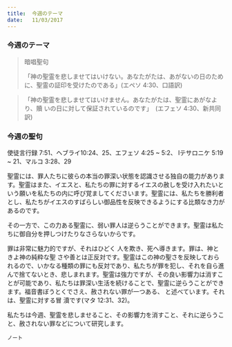 ```yaml
---
title:  今週のテーマ
date:   11/03/2017
---
```


### 今週のテーマ	

> <p>暗唱聖句</p>
> 「神の聖霊を悲しませてはいけない。あなたがたは、あがないの日のために、聖霊の証印を受けたのである」(エペソ 4:30、口語訳)

> 「神の聖霊を悲しませてはいけません。あなたがたは、聖霊にあがなより、贖 いの日に対して保証されているのです」　(エフェソ 4:30、新共同訳)

### 今週の聖句

使徒言行録 7:51、ヘブライ10:24、25、エフェソ 4:25 ~ 5:2、	Iテサロニケ 5:19 ~ 21、マルコ 3:28、29

 聖霊には、罪人たちに彼らの本当の罪深い状態を認識させる独自の能力があります。聖霊はまた、イエスと、私たちの罪に対するイエスの赦しを受け入れたいという願いを私たちの内に呼び覚ましてくださいます。聖霊には、私たちを勝利者とし、私たちがイエスのすばらしい御品性を反映できるようにする比類なき力があるのです。

 その一方で、この力ある聖霊に、弱い罪人は逆らうことができます。聖霊は私たちに御自分を押しつけたりなさらないからです。

 罪は非常に魅力的ですが、それはひどく 人を欺き、死へ導きます。罪は、神ときよ神の純粋な聖 さや善とは正反対です。聖霊はこの神の聖さを反映しておられるので、いかなる種類の罪にも反対であり、私たちが罪を犯し、それを自ら進んで捨てないとき、悲しまれます。聖霊は強力ですが、その良い影響力は消すことが可能であり、私たちは罪深い生活を続けることで、聖霊に逆らうことができます。福音書ぼうとくでさえ、赦されない罪が一つある、 と述べています。それは、聖霊に対する冒 瀆です(マタ 12:31、32)。

 私たちは今週、聖霊を悲しませること、その影響力を消すこと、それに逆らうこと、赦されない罪などについて研究します。

`ノート`
